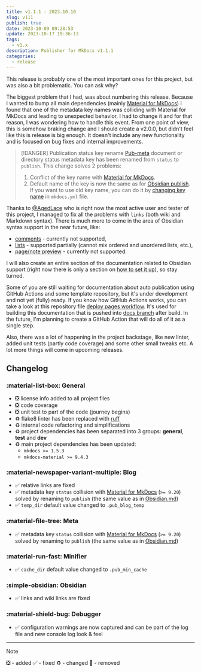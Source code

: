 ```yaml
---
title: v1.1.1 - 2023.10.10
slug: v111
publish: true
date: 2023-10-09 09:28:53
update: 2023-10-17 19:36:13
tags:
  - v1.x
description: Publisher for MkDocs v1.1.1
categories:
  - release
---
```


This release is probably one of the most important ones for this project, but was also a bit problematic. You can ask why?

The biggest problem that I had, was about numbering this release. Because I wanted to bump all main dependencies (mainly [Material for MkDocs](https://squidfunk.github.io/mkdocs-material/)) i found that one of the metadata key names was colliding with Material for MkDocs and leading to unexpected behavior. I had to change it and for that reason, I was wondering how to handle this event. From one point of view, this is somehow braking change and I should create a v2.0.0, but didn't feel like this is release is big enough. It doesn't include any new functionality and is focused on bug fixes and internal improvements.

> [!DANGER] Publication status key rename
> [Pub-meta](../03_setup/02_general/01_setting-up-meta.md#Document%20publication%20status) document or directory status metadata key has been renamed from `status` to `publish`. This change solves 2 problems:
> 1. Conflict of the key name with [Material for MkDocs](https://squidfunk.github.io/mkdocs-material/reference/?h=status#setting-the-page-status).
> 2. Default name of the key is now the same as for [Obsidian publish](https://help.obsidian.md/Obsidian+Publish/Publish+and+unpublish+notes#Automatically+select+notes+to+publish).
> If you want to use old key name, you can do it by [changing key name](../03_setup/02_general/01_setting-up-meta.md#+meta.status.key_name) in `mkdocs.yml` file.

Thanks to [@AgedLace](https://github.com/AgedLace) who is right now the most active user and tester of this project, I managed to fix all the problems with `links` (both wiki and Markdown syntax). There is much more to come in the area of Obsidian syntax support in the near future, like:

- [comments](https://help.obsidian.md/Editing+and+formatting/Basic+formatting+syntax#Comments) - currently not supported,
- [lists](https://help.obsidian.md/Editing+and+formatting/Basic+formatting+syntax#Lists) - supported partially (cannot mix ordered and unordered lists, etc.),
- [page/note preview](https://help.obsidian.md/Plugins/Page+preview) - currently not supported.

I will also create an entire section of the documentation related to Obsidian support (right now there is only a section on [how to set it up](../03_setup/02_general/03_setting-up-obsidian.md)), so stay turned.

Some of you are still waiting for documentation about auto publication using GitHub Actions and some template repository, but it's under development and not yet (fully) ready. If you know how GitHub Actions works, you can take a look at this repository file [deploy pages workflow](https://github.com/mkusz/mkdocs-publisher/blob/main/.github/workflows/deploy-pages.yml). It's used for building this documentation that is pushed into [docs branch](https://github.com/mkusz/mkdocs-publisher/tree/docs) after build. In the future, I'm planning to create a GitHub Action that will do all of it as a single step.

Also, there was a lot of happening in the project backstage, like new linter, added unit tests (partly code coverage) and some other small tweaks etc. A lot more things will come in upcoming releases.

<!-- more -->

## Changelog

### :material-list-box: General

- ❎ license info added to all project files
- ❎ code coverage
- ❎ unit test to part of the code (journey begins)
- ♻️️ flake8 linter has been replaced with [ruff](https://github.com/astral-sh/ruff)
- ♻️️ internal code refactoring and simplifications
- ♻️️ project dependencies has been separated into 3 groups: **general**, **test** and **dev**
- ♻️️ main project dependencies has been updated:
	- `mkdocs >= 1.5.3`
	- `mkdocs-material >= 9.4.3`

### :material-newspaper-variant-multiple: Blog

- ✅ relative links are fixed
- ✅ metadata key `status` collision with [Material for MkDocs](https://squidfunk.github.io/mkdocs-material/reference/#setting-the-page-status) (`>= 9.20`) solved by renaming to `publish` (the same value as in [Obsidian.md](https://help.obsidian.md/Obsidian+Publish/Publish+and+unpublish+notes#Automatically+select+notes+to+publish))
- ✅ `temp_dir` default value changed to `.pub_blog_temp`

### :material-file-tree: Meta

- ✅ metadata key `status` collision with [Material for MkDocs](https://squidfunk.github.io/mkdocs-material/reference/#setting-the-page-status) (`>= 9.20`) solved by renaming to `publish` (the same value as in [Obsidian.md](https://help.obsidian.md/Obsidian+Publish/Publish+and+unpublish+notes#Automatically+select+notes+to+publish))

### :material-run-fast: Minifier

- ✅ `cache_dir` default value changed to `.pub_min_cache`

### :simple-obsidian: Obsidian

- ✅ links and wiki links are fixed

### :material-shield-bug: Debugger

- ✅ configuration warnings are now captured and can be part of the log file and new console log look & feel

---

> [!note]
> ❎ - added ✅ - fixed ♻️️ - changed 🚫 - removed
